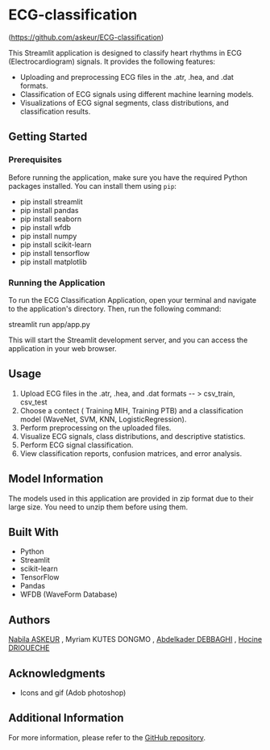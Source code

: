 # ECG-classification

(https://github.com/askeur/ECG-classification)

This Streamlit application is designed to classify heart rhythms in ECG (Electrocardiogram) signals. It provides the following features:

- Uploading and preprocessing ECG files in the .atr, .hea, and .dat formats.
- Classification of ECG signals using different machine learning models.
- Visualizations of ECG signal segments, class distributions, and classification results.

## Getting Started

### Prerequisites

Before running the application, make sure you have the required Python packages installed. You can install them using `pip`:
- pip install streamlit
- pip install pandas
- pip install seaborn
- pip install wfdb
- pip install numpy
- pip install scikit-learn
- pip install tensorflow
- pip install matplotlib



### Running the Application

To run the ECG Classification Application, open your terminal and navigate to the application's directory. Then, run the following command:

streamlit run app/app.py 


This will start the Streamlit development server, and you can access the application in your web browser.

## Usage

1. Upload ECG files in the .atr, .hea, and .dat formats -- > csv_train, csv_test
2. Choose a contect ( Training MIH, Training PTB) and a classification model (WaveNet, SVM, KNN, LogisticRegression).
3. Perform preprocessing on the uploaded files.
4. Visualize ECG signals, class distributions, and descriptive statistics.
5. Perform ECG signal classification.
6. View classification reports, confusion matrices, and error analysis.

## Model Information
The models used in this application are provided in zip format due to their large size. You need to unzip them before using them.

## Built With

- Python
- Streamlit
- scikit-learn
- TensorFlow
- Pandas
- WFDB (WaveForm Database)

## Authors

[Nabila ASKEUR](https://www.linkedin.com/in/nabila-askeur-b120334a/) , Myriam KUTES DONGMO , [Abdelkader DEBBAGHI](https://www.linkedin.com/in/debbaghi-abdelkader-84840810/) , [Hocine DRIOUECHE](https://www.linkedin.com/in/hocine-drioueche-93b65b27/)


## Acknowledgments

- Icons and gif (Adob photoshop)  

## Additional Information

For more information, please refer to the [GitHub repository](https://github.com/askeur/ECG-classification).



